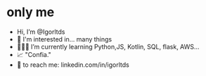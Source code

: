 # only me
-  Hi, I’m @Igorltds
- 💞️ I'm interested in... many things
- 👨🏽‍🎓 I’m currently learning Python,JS, Kotlin, SQL, flask, AWS...
- 📈 "Confia."
- 📄 to reach me: linkedin.com/in/igorltds
